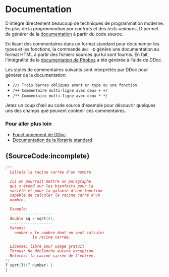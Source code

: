 # Documentation

D intègre directement beaucoup de techniques de programmation moderne. En plus de la *programmation par contrats* et des *tests unitaires*, D permet de générer de la [documentation](https://dlang.org/phobos/std_variant.html) à partir du code source.

En lisant des commentaires dans un format standard pour documenter les types et les fonctions, la commande `dmd -D` génère une documentation au format HTML à partir des fichiers sources qui lui sont fournis. En fait, l'intégralité de la [documentation de Phobos](https://dlang.org/phobos) a été générée à l'aide de *DDoc*.

Les styles de commentaires suivants sont interprétés par DDoc pour générer de la documentation:

* `/// Trois barres obliques avant un type ou une fonction`
* `/++ Commentaire multi-ligne avec deux + +/`
* `/** Commentaire multi-ligne avec deux * */`

Jetez un coup d'œil au code source d'exemple pour découvrir quelques uns des champs que peuvent contenir ces commentaires.

### Pour aller plus loin

- [Fonctionnement de DDoc](https://dlang.org/spec/ddoc.html)
- [Documentation de la librairie standard](https://dlang.org/phobos)

## {SourceCode:incomplete}

```d
/**
  Calcule la racine carrée d'un nombre.

  Ici on pourrait mettre un paragraphe
  qui s'étend sur les bienfaits pour la
  société et pour la galaxie d'une fonction
  capable de calculer la racine carré d'un
  nombre.

  Example:
  -------------------
  double sq = sqrt(4);
  -------------------
  Params:
    number = le nombre dont on veut calculer
            la racine carrée.

  License: libre pour usage gratuit
  Throws: Ne déclenche aucune exception.
  Returns: la racine carrée de l'entrée.
*/
T sqrt(T)(T number) {
}
```
